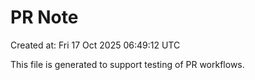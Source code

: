 # PR Note

Created at: Fri 17 Oct 2025 06:49:12 UTC

This file is generated to support testing of PR workflows.
